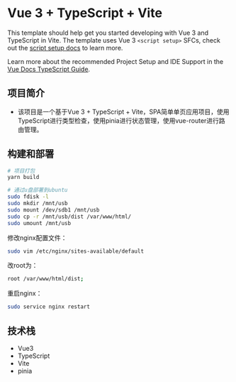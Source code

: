 # Vue 3 + TypeScript + Vite

This template should help get you started developing with Vue 3 and TypeScript in Vite. The template uses Vue 3 `<script setup>` SFCs, check out the [script setup docs](https://v3.vuejs.org/api/sfc-script-setup.html#sfc-script-setup) to learn more.

Learn more about the recommended Project Setup and IDE Support in the [Vue Docs TypeScript Guide](https://vuejs.org/guide/typescript/overview.html#project-setup).

## 项目简介

- 该项目是一个基于Vue 3 + TypeScript + Vite，SPA简单单页应用项目，使用TypeScript进行类型检查，使用pinia进行状态管理，使用vue-router进行路由管理。

## 构建和部署

```bash
# 项目打包
yarn build
```

```bash
# 通过u盘部署到ubuntu
sudo fdisk -l
sudo mkdir /mnt/usb
sudo mount /dev/sdb1 /mnt/usb
sudo cp -r /mnt/usb/dist /var/www/html/
sudo umount /mnt/usb
```

修改nginx配置文件：

```bash
sudo vim /etc/nginx/sites-available/default
```

改root为：

```bash
root /var/www/html/dist;
```

重启nginx：

```bash
sudo service nginx restart
```

## 技术栈

- Vue3
- TypeScript
- Vite
- pinia
